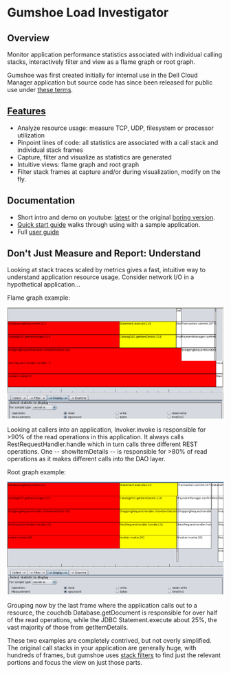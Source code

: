 
Gumshoe Load Investigator 
=========================

Overview
--------

Monitor application performance statistics associated with individual calling stacks,
interactively filter and view as a flame graph or root graph.

Gumshoe was first created initially for internal use in the Dell Cloud Manager application but
source code has since been released for public use under [these terms](LICENSE.rst).  

[Features](docs/features.md)
--------

* Analyze resource usage: measure TCP, UDP, filesystem or processor utilization
* Pinpoint lines of code: all statistics are associated with a call stack and individual stack frames
* Capture, filter and visualize as statistics are generated
* Intuitive views: flame graph and root graph
* Filter stack frames at capture and/or during visualization, modify on the fly. 

Documentation
-------------

* Short intro and demo on youtube: [latest](https://www.youtube.com/watch?v=GGJFZfwXJ44) or the original [boring version](https://www.youtube.com/watch?v=1M9GX4ENMeI).
* [Quick start guide](QUICK-START.md) walks through using with a sample application.
* Full [user guide](docs/index.md)

Don't Just Measure and Report:  Understand
------------------------------------------

Looking at stack traces scaled by metrics gives a fast, intuitive way to understand application resource usage.  Consider
network I/O in a hypothetical application...

Flame graph example:

![image](docs/flame-graph.png)

Looking at callers into an application, Invoker.invoke is responsible for >90% of the read operations
in this application.  It always calls RestRequestHandler.handle which in turn calls three different REST
operations.  One -- showItemDetails -- is responsible for >80% of read operations as it makes different calls
into the DAO layer.

Root graph example:

![image](docs/root-graph.png)

Grouping now by the last frame where the application calls out to a resource,
the couchdb Database.getDocument is responsible for over half of the read operations,
while the JDBC Statement.execute about 25%, the vast majority of those from getItemDetails.

These two examples are completely contrived, but not overly simplified.  The original call stacks in
your application are generally huge, with hundreds of frames,
but gumshoe uses [stack filters](docs/filters.md) to find
just the relevant portions and focus the view on just those parts.
